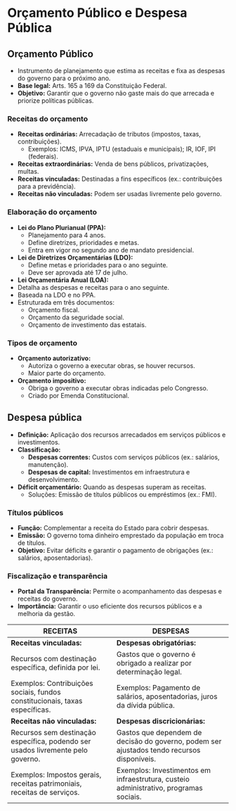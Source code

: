 # Orçamento Público e Despesa Pública

## Orçamento Público
- Instrumento de planejamento que estima as receitas e fixa as despesas do governo para o próximo ano.
- **Base legal:** Arts. 165 a 169 da Constituição Federal.
- **Objetivo:** Garantir que o governo não gaste mais do que arrecada e priorize políticas públicas.

### Receitas do orçamento
- **Receitas ordinárias:** Arrecadação de tributos (impostos, taxas, contribuições).
  - Exemplos: ICMS, IPVA, IPTU (estaduais e municipais); IR, IOF, IPI (federais).
- **Receitas extraordinárias:** Venda de bens públicos, privatizações, multas.
- **Receitas vinculadas:** Destinadas a fins específicos (ex.: contribuições para a previdência).
- **Receitas não vinculadas:** Podem ser usadas livremente pelo governo.

### Elaboração do orçamento
- **Lei do Plano Plurianual (PPA):**
  - Planejamento para 4 anos.
  - Define diretrizes, prioridades e metas.
  - Entra em vigor no segundo ano de mandato presidencial.
- **Lei de Diretrizes Orçamentárias (LDO):**
  - Define metas e prioridades para o ano seguinte.
  - Deve ser aprovada até 17 de julho.
- **Lei Orçamentária Anual (LOA):**
- Detalha as despesas e receitas para o ano seguinte.
- Baseada na LDO e no PPA.
- Estruturada em três documentos:
  - Orçamento fiscal.
  - Orçamento da seguridade social.
  - Orçamento de investimento das estatais.

### Tipos de orçamento
- **Orçamento autorizativo:**
  - Autoriza o governo a executar obras, se houver recursos.
  - Maior parte do orçamento.
- **Orçamento impositivo:**
  - Obriga o governo a executar obras indicadas pelo Congresso.
  - Criado por Emenda Constitucional.

## Despesa pública
- **Definição:** Aplicação dos recursos arrecadados em serviços públicos e investimentos.
- **Classificação:**
  - **Despesas correntes:** Custos com serviços públicos (ex.: salários, manutenção).
  - **Despesas de capital:** Investimentos em infraestrutura e desenvolvimento.
- **Déficit orçamentário:** Quando as despesas superam as receitas.
  - Soluções: Emissão de títulos públicos ou empréstimos (ex.: FMI).

### Títulos públicos
- **Função:** Complementar a receita do Estado para cobrir despesas.
- **Emissão:** O governo toma dinheiro emprestado da população em troca de títulos.
- **Objetivo:** Evitar déficits e garantir o pagamento de obrigações (ex.: salários, aposentadorias).

### Fiscalização e transparência
- **Portal da Transparência:** Permite o acompanhamento das despesas e receitas do governo.
- **Importância:** Garantir o uso eficiente dos recursos públicos e a melhoria da gestão.

| RECEITAS                                                                        | DESPESAS                                                                                   |
|---------------------------------------------------------------------------------|--------------------------------------------------------------------------------------------|
| **Receitas vinculadas:**                                                        | **Despesas obrigatórias:**                                                                 |
| Recursos com destinação específica, definida por lei.                           | Gastos que o governo é obrigado a realizar por determinação legal.                         |
| Exemplos: Contribuições sociais, fundos constitucionais, taxas específicas.     | Exemplos: Pagamento de salários, aposentadorias, juros da dívida pública.                  |
| **Receitas não vinculadas:**                                                    | **Despesas discricionárias:**                                                              |
| Recursos sem destinação específica, podendo ser usados livremente pelo governo. | Gastos que dependem de decisão do governo, podem ser ajustados tendo recursos disponíveis. |
| Exemplos: Impostos gerais, receitas patrimoniais, receitas de serviços.         | Exemplos: Investimentos em infraestrutura, custeio administrativo, programas sociais.      |